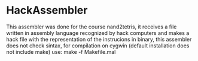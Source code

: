 # HackAssembler
This assembler was done for the course nand2tetris, it receives a file written in assembly language recognized by hack computers and
makes a hack file with the representation of the instrucions in binary, this assembler does not check sintax, for compilation on cygwin (default installation does not include make)
use: make -f Makefile.mal
